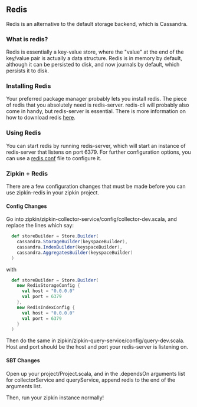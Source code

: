 ## Redis
Redis is an alternative to the default storage backend, which is Cassandra.

### What is redis?
Redis is essentially a key-value store, where the "value" at the end of the key/value pair is actually a data structure.  Redis is in memory by default, although it can be persisted to disk, and now journals by default, which persists it to disk.

### Installing Redis
Your preferred package manager probably lets you install redis.  The piece of redis that you absolutely need is redis-server.  redis-cli will probably also come in handy, but redis-server is essential.  There is more information on how to download redis [here](http://redis.io/download).

### Using Redis
You can start redis by running redis-server, which will start an instance of redis-server that listens on port 6379.  For further configuration options, you can use a [redis.conf](https://raw.github.com/antirez/redis/2.6/redis.conf) file to configure it.

### Zipkin + Redis
There are a few configuration changes that must be made before you can use zipkin-redis in your zipkin project.

#### Config Changes
Go into zipkin/zipkin-collector-service/config/collector-dev.scala, and replace the lines which say:
```scala
  def storeBuilder = Store.Builder(
    cassandra.StorageBuilder(keyspaceBuilder),
    cassandra.IndexBuilder(keyspaceBuilder),
    cassandra.AggregatesBuilder(keyspaceBuilder)
  )
```

with

```scala
  def storeBuilder = Store.Builder(
    new RedisStorageConfig {
      val host = "0.0.0.0"
      val port = 6379
    },
    new RedisIndexConfig {
      val host = "0.0.0.0"
      val port = 6379
    }
  )
```
Then do the same in zipkin/zipkin-query-service/config/query-dev.scala.  Host and port should be the host and port your redis-server is listening on.

#### SBT Changes
Open up your project/Project.scala, and in the .dependsOn arguments list for collectorService and queryService, append redis to the end of the arguments list.

Then, run your zipkin instance normally!
